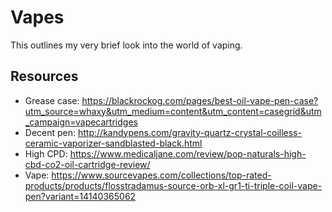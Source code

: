 # Vapes

This outlines my very brief look into the world of vaping.

## Resources

-   Grease case: <https://blackrockog.com/pages/best-oil-vape-pen-case?utm_source=whaxy&utm_medium=content&utm_content=casegrid&utm_campaign=vapecartridges>
-   Decent pen: <http://kandypens.com/gravity-quartz-crystal-coilless-ceramic-vaporizer-sandblasted-black.html>
-   High CPD: <https://www.medicaljane.com/review/pop-naturals-high-cbd-co2-oil-cartridge-review/>
-   Vape: <https://www.sourcevapes.com/collections/top-rated-products/products/flosstradamus-source-orb-xl-gr1-ti-triple-coil-vape-pen?variant=14140365062>
